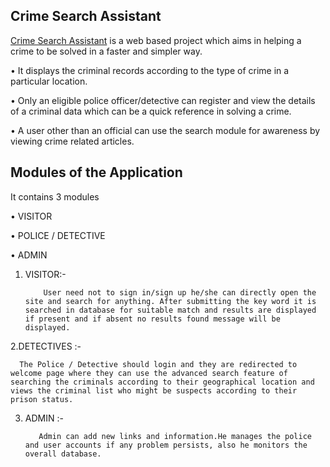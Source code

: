 ## Crime Search Assistant

[Crime Search Assistant](https://www.crimesearch.online/) is a web based project which aims in helping a crime to be solved in a faster and simpler way.

• It displays the criminal records according to the type of crime in a particular location.

• Only an eligible police officer/detective can register and view the details of a criminal data which can be a quick reference in solving a crime.

• A user other than an official can use the search module for awareness by viewing crime related articles.

## Modules of the Application

It contains 3 modules

•	VISITOR

•	POLICE / DETECTIVE

•	ADMIN

1. VISITOR:-

           User need not to sign in/sign up he/she can directly open the site and search for anything. After submitting the key word it is searched in database for suitable match and results are displayed if present and if absent no results found message will be displayed.

2.DETECTIVES :- 

	  The Police / Detective should login and they are redirected to welcome page where they can use the advanced search feature of searching the criminals according to their geographical location and views the criminal list who might be suspects according to their prison status.

3. ADMIN :- 

          Admin can add new links and information.He manages the police and user accounts if any problem persists, also he monitors the overall database.

